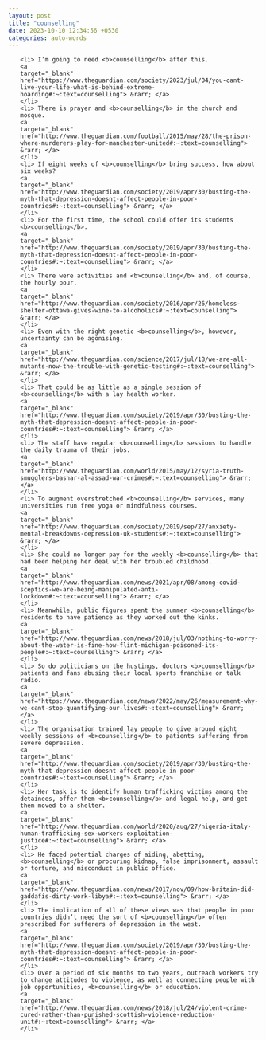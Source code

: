 ```yaml
---
layout: post
title: "counselling"
date: 2023-10-10 12:34:56 +0530
categories: auto-words
---
```

<ol>

    <li> I’m going to need <b>counselling</b> after this.
    <a 
    target="_blank" 
    href="https://www.theguardian.com/society/2023/jul/04/you-cant-live-your-life-what-is-behind-extreme-hoarding#:~:text=counselling"> &rarr; </a>
    </li>
    <li> There is prayer and <b>counselling</b> in the church and mosque.
    <a 
    target="_blank" 
    href="http://www.theguardian.com/football/2015/may/28/the-prison-where-murderers-play-for-manchester-united#:~:text=counselling"> &rarr; </a>
    </li>
    <li> If eight weeks of <b>counselling</b> bring success, how about six weeks?
    <a 
    target="_blank" 
    href="http://www.theguardian.com/society/2019/apr/30/busting-the-myth-that-depression-doesnt-affect-people-in-poor-countries#:~:text=counselling"> &rarr; </a>
    </li>
    <li> For the first time, the school could offer its students <b>counselling</b>.
    <a 
    target="_blank" 
    href="http://www.theguardian.com/society/2019/apr/30/busting-the-myth-that-depression-doesnt-affect-people-in-poor-countries#:~:text=counselling"> &rarr; </a>
    </li>
    <li> There were activities and <b>counselling</b> and, of course, the hourly pour.
    <a 
    target="_blank" 
    href="http://www.theguardian.com/society/2016/apr/26/homeless-shelter-ottawa-gives-wine-to-alcoholics#:~:text=counselling"> &rarr; </a>
    </li>
    <li> Even with the right genetic <b>counselling</b>, however, uncertainty can be agonising.
    <a 
    target="_blank" 
    href="http://www.theguardian.com/science/2017/jul/18/we-are-all-mutants-now-the-trouble-with-genetic-testing#:~:text=counselling"> &rarr; </a>
    </li>
    <li> That could be as little as a single session of <b>counselling</b> with a lay health worker.
    <a 
    target="_blank" 
    href="http://www.theguardian.com/society/2019/apr/30/busting-the-myth-that-depression-doesnt-affect-people-in-poor-countries#:~:text=counselling"> &rarr; </a>
    </li>
    <li> The staff have regular <b>counselling</b> sessions to handle the daily trauma of their jobs.
    <a 
    target="_blank" 
    href="http://www.theguardian.com/world/2015/may/12/syria-truth-smugglers-bashar-al-assad-war-crimes#:~:text=counselling"> &rarr; </a>
    </li>
    <li> To augment overstretched <b>counselling</b> services, many universities run free yoga or mindfulness courses.
    <a 
    target="_blank" 
    href="http://www.theguardian.com/society/2019/sep/27/anxiety-mental-breakdowns-depression-uk-students#:~:text=counselling"> &rarr; </a>
    </li>
    <li> She could no longer pay for the weekly <b>counselling</b> that had been helping her deal with her troubled childhood.
    <a 
    target="_blank" 
    href="http://www.theguardian.com/news/2021/apr/08/among-covid-sceptics-we-are-being-manipulated-anti-lockdown#:~:text=counselling"> &rarr; </a>
    </li>
    <li> Meanwhile, public figures spent the summer <b>counselling</b> residents to have patience as they worked out the kinks.
    <a 
    target="_blank" 
    href="http://www.theguardian.com/news/2018/jul/03/nothing-to-worry-about-the-water-is-fine-how-flint-michigan-poisoned-its-people#:~:text=counselling"> &rarr; </a>
    </li>
    <li> So do politicians on the hustings, doctors <b>counselling</b> patients and fans abusing their local sports franchise on talk radio.
    <a 
    target="_blank" 
    href="https://www.theguardian.com/news/2022/may/26/measurement-why-we-cant-stop-quantifying-our-lives#:~:text=counselling"> &rarr; </a>
    </li>
    <li> The organisation trained lay people to give around eight weekly sessions of <b>counselling</b> to patients suffering from severe depression.
    <a 
    target="_blank" 
    href="http://www.theguardian.com/society/2019/apr/30/busting-the-myth-that-depression-doesnt-affect-people-in-poor-countries#:~:text=counselling"> &rarr; </a>
    </li>
    <li> Her task is to identify human trafficking victims among the detainees, offer them <b>counselling</b> and legal help, and get them moved to a shelter.
    <a 
    target="_blank" 
    href="http://www.theguardian.com/world/2020/aug/27/nigeria-italy-human-trafficking-sex-workers-exploitation-justice#:~:text=counselling"> &rarr; </a>
    </li>
    <li> He faced potential charges of aiding, abetting, <b>counselling</b> or procuring kidnap, false imprisonment, assault or torture, and misconduct in public office.
    <a 
    target="_blank" 
    href="http://www.theguardian.com/news/2017/nov/09/how-britain-did-gaddafis-dirty-work-libya#:~:text=counselling"> &rarr; </a>
    </li>
    <li> The implication of all of these views was that people in poor countries didn’t need the sort of <b>counselling</b> often prescribed for sufferers of depression in the west.
    <a 
    target="_blank" 
    href="http://www.theguardian.com/society/2019/apr/30/busting-the-myth-that-depression-doesnt-affect-people-in-poor-countries#:~:text=counselling"> &rarr; </a>
    </li>
    <li> Over a period of six months to two years, outreach workers try to change attitudes to violence, as well as connecting people with job opportunities, <b>counselling</b> or education.
    <a 
    target="_blank" 
    href="http://www.theguardian.com/news/2018/jul/24/violent-crime-cured-rather-than-punished-scottish-violence-reduction-unit#:~:text=counselling"> &rarr; </a>
    </li>